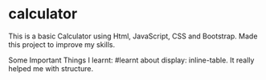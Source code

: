 # calculator
This is a basic Calculator using Html, JavaScript, CSS and Bootstrap.
Made this project to improve my skills.

Some Important Things I learnt:
#learnt about display: inline-table. It really helped me with structure.
